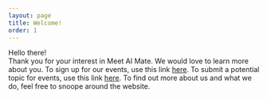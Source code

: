 ```yaml
---
layout: page
title: Welcome!
order: 1
---
```

Hello there!   
Thank you for your interest in Meet AI Mate. We would love to learn more about you. To sign up for our events, use this link [here](https://forms.gle/gyWxgmjeABerxWhq8). To submit a potential topic for events, use this link [here](https://forms.gle/g2etHXkDkXRjLmZGA). To find out more about us and what we do, feel free to snoope around the website.
